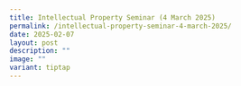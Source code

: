 ```yaml
---
title: Intellectual Property Seminar (4 March 2025)
permalink: /intellectual-property-seminar-4-march-2025/
date: 2025-02-07
layout: post
description: ""
image: ""
variant: tiptap
---
```

